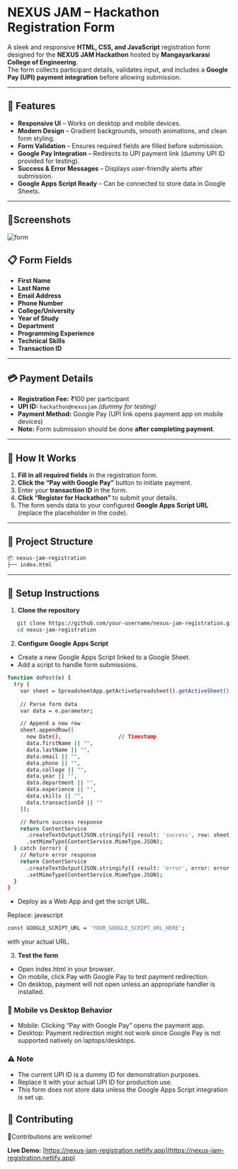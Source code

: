 # NEXUS JAM – Hackathon Registration Form

A sleek and responsive **HTML, CSS, and JavaScript** registration form designed for the **NEXUS JAM Hackathon** hosted by **Mangayarkarasi College of Engineering**.  
The form collects participant details, validates input, and includes a **Google Pay (UPI) payment integration** before allowing submission.

---

## 🌟 Features

- **Responsive UI** – Works on desktop and mobile devices.
- **Modern Design** – Gradient backgrounds, smooth animations, and clean form styling.
- **Form Validation** – Ensures required fields are filled before submission.
- **Google Pay Integration** – Redirects to UPI payment link (dummy UPI ID provided for testing).
- **Success & Error Messages** – Displays user-friendly alerts after submission.
- **Google Apps Script Ready** – Can be connected to store data in Google Sheets.

---
## 📱Screenshots

![form](https://github.com/user-attachments/assets/ea91365b-9434-4faa-9035-fe7e08a473cd)

## 📋 Form Fields

- **First Name** 
- **Last Name** 
- **Email Address** 
- **Phone Number** 
- **College/University** 
- **Year of Study** 
- **Department** 
- **Programming Experience** 
- **Technical Skills**
- **Transaction ID** 

---

## 💳 Payment Details

- **Registration Fee:** ₹100 per participant
- **UPI ID:** `hackathon@nexusjam` *(dummy for testing)*
- **Payment Method:** Google Pay (UPI link opens payment app on mobile devices)
- **Note:** Form submission should be done **after completing payment**.

---

## 🚀 How It Works

1. **Fill in all required fields** in the registration form.
2. **Click the “Pay with Google Pay”** button to initiate payment.
3. Enter your **transaction ID** in the form.
4. **Click “Register for Hackathon”** to submit your details.
5. The form sends data to your configured **Google Apps Script URL** (replace the placeholder in the code).

---

## 📂 Project Structure
```bash
📦 nexus-jam-registration
├── index.html 
```
---

## 🔧 Setup Instructions

1. **Clone the repository**
```bash
   git clone https://github.com/your-username/nexus-jam-registration.git
   cd nexus-jam-registration
```

2. **Configure Google Apps Script**
- Create a new Google Apps Script linked to a Google Sheet.
- Add a script to handle form submissions.
```bash
function doPost(e) {
  try {
    var sheet = SpreadsheetApp.getActiveSpreadsheet().getActiveSheet();
    
    // Parse form data
    var data = e.parameter;

    // Append a new row
    sheet.appendRow([
      new Date(),                  // Timestamp
      data.firstName || "",
      data.lastName || "",
      data.email || "",
      data.phone || "",
      data.college || "",
      data.year || "",
      data.department || "",
      data.experience || "",
      data.skills || "",
      data.transactionId || ""
    ]);

    // Return success response
    return ContentService
      .createTextOutput(JSON.stringify({ result: 'success', row: sheet.getLastRow() }))
      .setMimeType(ContentService.MimeType.JSON);
  } catch (error) {
    // Return error response
    return ContentService
      .createTextOutput(JSON.stringify({ result: 'error', error: error.toString() }))
      .setMimeType(ContentService.MimeType.JSON);
  }
}
```
- Deploy as a Web App and get the script URL.

Replace: javascript
```bash
const GOOGLE_SCRIPT_URL = 'YOUR_GOOGLE_SCRIPT_URL_HERE';
```
with your actual URL.

3. **Test the form**
- Open index.html in your browser.
- On mobile, click Pay with Google Pay to test payment redirection.
- On desktop, payment will not open unless an appropriate handler is installed.

### 📱 Mobile vs Desktop Behavior
- Mobile: Clicking “Pay with Google Pay” opens the payment app.
- Desktop: Payment redirection might not work since Google Pay is not supported natively on laptops/desktops.

### ⚠️ Note
- The current UPI ID is a dummy ID for demonstration purposes.
- Replace it with your actual UPI ID for production use.
- This form does not store data unless the Google Apps Script integration is set up.
## 🤝 Contributing
 🎉Contributions are welcome! 

**Live Demo:** [https://nexus-jam-registration.netlify.app](https://nexus-jam-registration.netlify.app)
